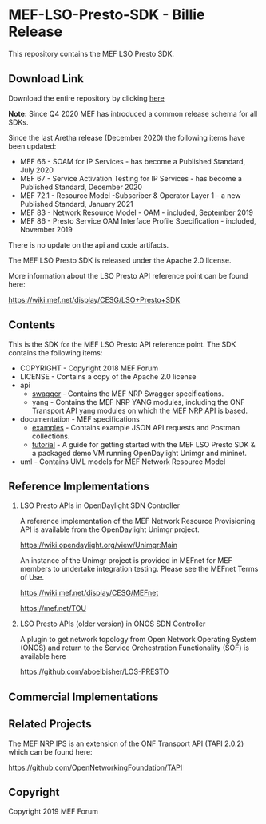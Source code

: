 # MEF-LSO-Presto-SDK - Billie Release

This repository contains the MEF LSO Presto SDK.

## Download Link

Download the entire repository by clicking
[here](https://github.com/MEF-GIT/MEF-LSO-Presto-SDK/releases/download/billie/MEF-LSO-Presto-SDK-billie.zip)

**Note:**
Since Q4 2020 MEF has introduced a common release schema for all SDKs.

Since the last Aretha release (December 2020) the following items have been updated:

- MEF 66 - SOAM for IP Services - has become a Published Standard, July 2020
- MEF 67 - Service Activation Testing for IP Services - has become a Published Standard, December 2020
- MEF 72.1 - Resource Model -Subscriber & Operator Layer 1 - a new Published Standard, January 2021
- MEF 83 - Network Resource Model - OAM - included, September 2019
- MEF 86 - Presto Service OAM Interface Profile Specification - included, November 2019

There is no update on the api and code artifacts.

The MEF LSO Presto SDK is released under the Apache 2.0 license.

More information about the LSO Presto API reference point can be found here:

https://wiki.mef.net/display/CESG/LSO+Presto+SDK

## Contents

This is the SDK for the MEF LSO Presto API reference point. 
The SDK contains the following items:

* COPYRIGHT - Copyright 2018 MEF Forum
* LICENSE - Contains a copy of the Apache 2.0 license
* api 
  * [swagger](api/swagger/README.md) - Contains the MEF NRP Swagger specifications.
  * yang - Contains the MEF NRP YANG modules, including the ONF Transport API yang modules on
    which the MEF NRP API is based.
* documentation - MEF specifications
  * [examples](documentation/examples/README.md) - Contains example JSON API requests and Postman collections.
  * [tutorial](documentation/tutorial/README.md) - A guide for getting started with the MEF LSO Presto SDK & a packaged demo VM running OpenDaylight Unimgr and mininet.
* uml - Contains UML models for MEF Network Resource Model

## Reference Implementations

1) LSO Presto APIs in OpenDaylight SDN Controller

   A reference implementation of the MEF Network Resource Provisioning API is available from the OpenDaylight Unimgr project.

   https://wiki.opendaylight.org/view/Unimgr:Main

   An instance of the Unimgr project is provided in MEFnet for MEF members to undertake integration testing. Please see the MEFnet Terms of Use.

   https://wiki.mef.net/display/CESG/MEFnet

   https://mef.net/TOU

2) LSO Presto APIs (older version) in ONOS SDN Controller

   A plugin to get network topology from Open Network Operating System (ONOS) and return to the Service Orchestration Functionality (SOF) is available here

   https://github.com/aboelbisher/LOS-PRESTO

## Commercial Implementations

## Related Projects

The MEF NRP IPS is an extension of the ONF Transport API (TAPI 2.0.2) which can be found here:

https://github.com/OpenNetworkingFoundation/TAPI

## Copyright

Copyright 2019 MEF Forum
